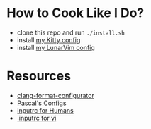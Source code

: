 # How to Cook Like I Do?

- clone this repo and run `./install.sh`
- install [my Kitty config](https://github.com/christopher-besch/kitty_like_me)
- install [my LunarVim config](https://github.com/christopher-besch/lvim_like_me)

# Resources

- [clang-format-configurator](https://zed0.co.uk/clang-format-configurator)
- [Pascal's Configs](https://github.com/pascal-kuschkowitz/bash)
- [inputrc for Humans](https://www.topbug.net/blog/2017/07/31/inputrc-for-humans)
- [.inputrc for vi](https://gist.github.com/markscottwright/bf81539661b84649ea7924790729d596)

